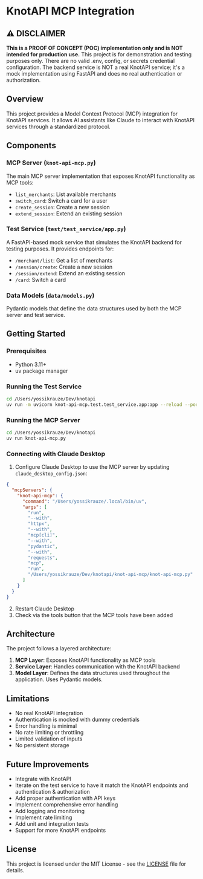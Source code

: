 # KnotAPI MCP Integration

## ⚠️ DISCLAIMER
**This is a PROOF OF CONCEPT (POC) implementation only and is NOT intended for production use.** 
This project is for demonstration and testing purposes only. There are no valid .env, config, or secrets credential configuration. The backend service is NOT a real KnotAPI service; it's a mock implementation using FastAPI and does no real authentication or authorization.

## Overview
This project provides a Model Context Protocol (MCP) integration for KnotAPI services. It allows AI assistants like Claude to interact with KnotAPI services through a standardized protocol.

## Components

### MCP Server (`knot-api-mcp.py`)
The main MCP server implementation that exposes KnotAPI functionality as MCP tools:

- `list_merchants`: List available merchants
- `switch_card`: Switch a card for a user
- `create_session`: Create a new session
- `extend_session`: Extend an existing session

### Test Service (`test/test_service/app.py`)
A FastAPI-based mock service that simulates the KnotAPI backend for testing purposes. It provides endpoints for:

- `/merchant/list`: Get a list of merchants
- `/session/create`: Create a new session
- `/session/extend`: Extend an existing session
- `/card`: Switch a card

### Data Models (`data/models.py`)
Pydantic models that define the data structures used by both the MCP server and test service.

## Getting Started

### Prerequisites
- Python 3.11+
- uv package manager

### Running the Test Service
```bash
cd /Users/yossikrauze/Dev/knotapi
uv run -m uvicorn knot-api-mcp.test.test_service.app:app --reload --port 8002
```

### Running the MCP Server
```bash
cd /Users/yossikrauze/Dev/knotapi
uv run knot-api-mcp.py
```

### Connecting with Claude Desktop
1. Configure Claude Desktop to use the MCP server by updating `claude_desktop_config.json`:
```json
{
  "mcpServers": {
    "knot-api-mcp": {
      "command": "/Users/yossikrauze/.local/bin/uv",
      "args": [
        "run",
        "--with",
        "httpx",
        "--with",
        "mcp[cli]",
        "--with",
        "pydantic",
        "--with",
        "requests",
        "mcp",
        "run",
        "/Users/yossikrauze/Dev/knotapi/knot-api-mcp/knot-api-mcp.py"
      ]
    }
  }
}
```
2. Restart Claude Desktop
3. Check via the tools button that the MCP tools have been added

## Architecture
The project follows a layered architecture:
1. **MCP Layer**: Exposes KnotAPI functionality as MCP tools
2. **Service Layer**: Handles communication with the KnotAPI backend
3. **Model Layer**: Defines the data structures used throughout the application. Uses Pydantic models.

## Limitations
- No real KnotAPI integration
- Authentication is mocked with dummy credentials
- Error handling is minimal
- No rate limiting or throttling
- Limited validation of inputs
- No persistent storage

## Future Improvements
- Integrate with KnotAPI
- Iterate on the test service to have it match the KnotAPI endpoints and authentication & authorization
- Add proper authentication with API keys
- Implement comprehensive error handling
- Add logging and monitoring
- Implement rate limiting
- Add unit and integration tests
- Support for more KnotAPI endpoints

## License
This project is licensed under the MIT License - see the [LICENSE](LICENSE) file for details.